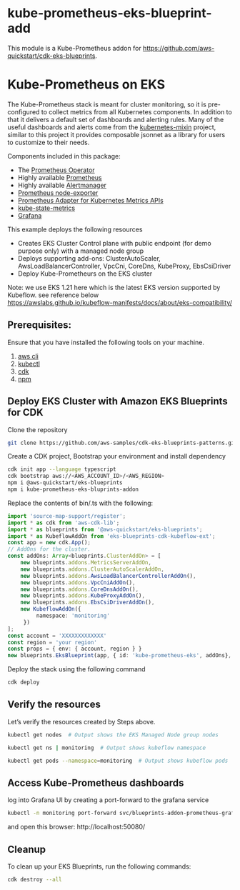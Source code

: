 # kube-prometheus-eks-blueprint-add

This module is a Kube-Prometheus addon for https://github.com/aws-quickstart/cdk-eks-blueprints.

# Kube-Prometheus on EKS

The Kube-Prometheus stack is meant for cluster monitoring, so it is pre-configured to collect metrics from all Kubernetes components. In addition to that it delivers a default set of dashboards and alerting rules. Many of the useful dashboards and alerts come from the [kubernetes-mixin](https://github.com/kubernetes-monitoring/kubernetes-mixin) project, similar to this project it provides composable jsonnet as a library for users to customize to their needs.

Components included in this package:

* The [Prometheus Operator](https://github.com/prometheus-operator/prometheus-operator)
* Highly available [Prometheus](https://prometheus.io/)
* Highly available [Alertmanager](https://github.com/prometheus/alertmanager)
* [Prometheus node-exporter](https://github.com/prometheus/node_exporter)
* [Prometheus Adapter for Kubernetes Metrics APIs](https://github.com/kubernetes-sigs/prometheus-adapter)
* [kube-state-metrics](https://github.com/kubernetes/kube-state-metrics)
* [Grafana](https://grafana.com/)

This example deploys the following resources

* Creates EKS Cluster Control plane with public endpoint (for demo purpose only) with a managed node group
* Deploys supporting add-ons: ClusterAutoScaler, AwsLoadBalancerController, VpcCni, CoreDns, KubeProxy, EbsCsiDriver
* Deploy Kube-Prometheurs on the EKS cluster

Note: we use EKS 1.21 here which is the latest EKS version supported by Kubeflow. see reference below <br>
https://awslabs.github.io/kubeflow-manifests/docs/about/eks-compatibility/

## Prerequisites:

Ensure that you have installed the following tools on your machine.

1. [aws cli](https://docs.aws.amazon.com/cli/latest/userguide/install-cliv2.html)
2. [kubectl](https://Kubernetes.io/docs/tasks/tools/)
3. [cdk](https://docs.aws.amazon.com/cdk/v2/guide/getting_started.html#getting_started_install)
4. [npm](https://docs.npmjs.com/cli/v8/commands/npm-install)

## Deploy EKS Cluster with Amazon EKS Blueprints for CDK

Clone the repository

```sh
git clone https://github.com/aws-samples/cdk-eks-blueprints-patterns.git
```

Create a CDK project, Bootstrap your environment and install dependency 

```sh
cdk init app --language typescript
cdk bootstrap aws://<AWS_ACCOUNT_ID>/<AWS_REGION>
npm i @aws-quickstart/eks-blueprints
npm i kube-prometheus-eks-bluprints-addon

```

Replace the contents of bin/<your-main-file>.ts  with the following:
```typescript
import 'source-map-support/register';
import * as cdk from 'aws-cdk-lib';
import * as blueprints from '@aws-quickstart/eks-blueprints';
import * as KubeflowAddOn from 'eks-blueprints-cdk-kubeflow-ext';
const app = new cdk.App();
// AddOns for the cluster.
const addOns: Array<blueprints.ClusterAddOn> = [
    new blueprints.addons.MetricsServerAddOn,
    new blueprints.addons.ClusterAutoScalerAddOn,
    new blueprints.addons.AwsLoadBalancerControllerAddOn(),
    new blueprints.addons.VpcCniAddOn(),
    new blueprints.addons.CoreDnsAddOn(),
    new blueprints.addons.KubeProxyAddOn(),
    new blueprints.addons.EbsCsiDriverAddOn(),
    new KubeflowAddOn({
         namespace: 'monitoring'
     })
];
const account = 'XXXXXXXXXXXXX'
const region = 'your region'
const props = { env: { account, region } }
new blueprints.EksBlueprint(app, { id: 'kube-prometheus-eks', addOns}, props)
```

Deploy the stack using the following command

```sh
cdk deploy
```

## Verify the resources

Let’s verify the resources created by Steps above.

```bash
kubectl get nodes  # Output shows the EKS Managed Node group nodes

kubectl get ns | monitoring  # Output shows kubeflow namespace

kubectl get pods --namespace=monitoring  # Output shows kubeflow pods
```


## Access Kube-Prometheus dashboards

log into Grafana UI by creating a port-forward to the grafana service<br>

```sh
kubectl -n monitoring port-forward svc/blueprints-addon-prometheus-grafana 50080:80
```

and open this browser: http://localhost:50080/

## Cleanup

To clean up your EKS Blueprints, run the following commands:

```sh
cdk destroy --all
```